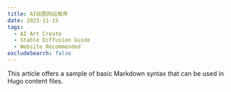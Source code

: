 ```yaml
---
title: AI绘图网站推荐
date: 2023-11-15
tags:
  - AI Art Create
  - Stable Diffusion Guide
  - Website Recommended
excludeSearch: false
---
```


This article offers a sample of basic Markdown syntax that can be used in Hugo content files.
<!--more-->